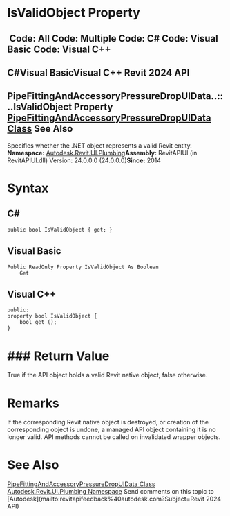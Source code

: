 # IsValidObject Property

﻿
 Code: All Code: Multiple Code: C# Code: Visual Basic Code: Visual C++   
---  
C#Visual BasicVisual C++
Revit 2024 API  
---  
PipeFittingAndAccessoryPressureDropUIData..::..IsValidObject Property   
[PipeFittingAndAccessoryPressureDropUIData Class](6dcc2335-c5a0-2122-82ed-566efa781f41.md "PipeFittingAndAccessoryPressureDropUIData Class") See Also  
---  
Specifies whether the .NET object represents a valid Revit entity. 
**Namespace:** [Autodesk.Revit.UI.Plumbing](a4cc3644-f568-6568-9c2f-dcdb6eafdf6b.md "Autodesk.Revit.UI.Plumbing Namespace")**Assembly:** RevitAPIUI (in RevitAPIUI.dll) Version: 24.0.0.0 (24.0.0.0)**Since:** 2014 
# Syntax
C#  
---  
```text
public bool IsValidObject { get; }
```
  
Visual Basic  
---  
```text
Public ReadOnly Property IsValidObject As Boolean
	Get
```
  
Visual C++  
---  
```text
public:
property bool IsValidObject {
	bool get ();
}
```
  
# ### Return Value
True if the API object holds a valid Revit native object, false otherwise. 
# Remarks
If the corresponding Revit native object is destroyed, or creation of the corresponding object is undone, a managed API object containing it is no longer valid. API methods cannot be called on invalidated wrapper objects. 
# See Also
[PipeFittingAndAccessoryPressureDropUIData Class](6dcc2335-c5a0-2122-82ed-566efa781f41.md "PipeFittingAndAccessoryPressureDropUIData Class")
[Autodesk.Revit.UI.Plumbing Namespace](a4cc3644-f568-6568-9c2f-dcdb6eafdf6b.md "Autodesk.Revit.UI.Plumbing Namespace")
Send comments on this topic to [Autodesk](mailto:revitapifeedback%40autodesk.com?Subject=Revit 2024 API)